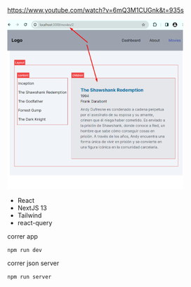 https://www.youtube.com/watch?v=6mQ3M1CUGnk&t=935s

<img src="image.png" alt="nextjs" width="400">

- React
- NextJS 13
- Tailwind
- react-query

correr app

```
npm run dev
```

correr json server

```
npm run server
```

